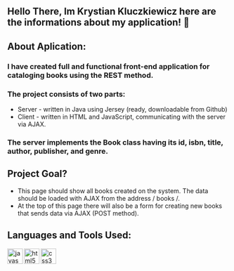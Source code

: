 ## Hello There, Im Krystian Kluczkiewicz here are the informations about my application! 👋

## About Aplication:
### I have created full and functional front-end application for cataloging books using the REST method.
### The project consists of two parts:
- Server - written in Java using Jersey (ready, downloadable from Github)
- Client - written in HTML and JavaScript, communicating with the server via AJAX.
### The server implements the Book class having its id, isbn, title, author, publisher, and genre.


## Project Goal?
- This page should show all books created on the system. The data should be loaded with AJAX from the address / books /.
- At the top of this page there will also be a form for creating new books that sends data via AJAX (POST method).



## Languages and Tools Used: 

<img align="left" src="https://devicons.github.io/devicon/devicon.git/icons/javascript/javascript-original.svg" alt="javascript" width="35"/>
<img align="left" src="https://devicons.github.io/devicon/devicon.git/icons/html5/html5-original-wordmark.svg" alt="html5" width="35"/>
<img align="left" src="https://devicons.github.io/devicon/devicon.git/icons/css3/css3-original-wordmark.svg" alt="css3" width="35"/> 


